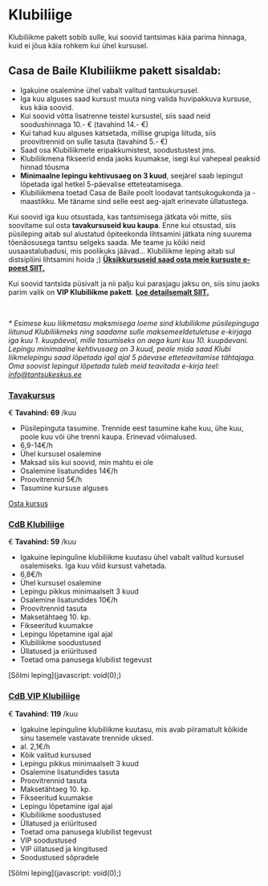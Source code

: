 

Klubiliige
==========


Klubiliikme pakett sobib sulle, kui soovid tantsimas käia parima hinnaga, kuid ei jõua käia rohkem kui ühel kursusel.


Casa de Baile Klubiliikme pakett sisaldab:
------------------------------------------


* Igakuine osalemine ühel vabalt valitud tantsukursusel.
* Iga kuu alguses saad kursust muuta ning valida huvipakkuva kursuse, kus käia soovid.
* Kui soovid võtta lisatrenne teistel kursustel, siis saad neid soodushinnaga 10.- € (tavahind 14.- €)
* Kui tahad kuu alguses katsetada, millise grupiga liituda, siis proovitrennid on sulle tasuta (tavahind 5.- €)
* Saad osa Klubiliikmete eripakkumistest, soodustustest jms.
* Klubiliikmena fikseerid enda jaoks kuumakse, isegi kui vahepeal peaksid hinnad tõusma
* **Minimaalne lepingu kehtivusaeg on 3 kuud**, seejärel saab lepingut lõpetada igal hetkel 5-päevalise etteteatamisega.
* Klubiliikmena toetad Casa de Baile poolt loodavat tantsukogukonda ja -maastikku. Me täname sind selle eest aeg-ajalt erinevate üllatustega.


Kui soovid iga kuu otsustada, kas tantsimisega jätkata või mitte, siis soovitame sul osta **tavakursuseid kuu kaupa**. Enne kui otsustad, siis püsileping aitab sul alustatud õpiteekonda lihtsamini jätkata ning suurema tõenäosusega tantsu selgeks saada. Me teame ju kõiki neid uusaastalubadusi, mis poolikuks jäävad... Klubiliikme leping aitab sul distsipliini lihtsamini hoida ;) **[Üksikkursuseid saad osta meie kursuste e-poest SIIT.](https://www.tantsukeskus.ee/registreerumine/)**


Kui soovid tantsida püsivalt ja nii palju kui parasjagu jaksu on, siis sinu jaoks parim valik on **VIP Klubiliikme pakett**. **[Loe detailsemalt SIIT.](/vip-klubiliige/)**


 


*\* Esimese kuu liikmetasu maksmisega loeme sind klubiliikme püsilepinguga liitunud Klubiliikmeks ning saadame sulle maksemeeldetuletuse e-kirjaga iga kuu 1. kuupäeval, mille tasumiseks on aega kuni kuu 10. kuupäevani. Lepingu minimaalne kehtivusaeg on 3 kuud, peale mida saad Klubi liikmelepingu saad lõpetada igal ajal 5 päevase etteteavitamise tähtajaga. Oma soovist lepingut lõpetada tuleb meid teavitada e-kirja teel: info@tantsukeskus.ee*













### [Tavakursus](/klubiliige/tavakursus-26/ "Tavakursus")



€
**Tavahind: 
 69** 
/kuu


* Püsilepinguta tasumine. Trennide eest tasumine kahe kuu, ühe kuu, poole kuu või ühe trenni kaupa. Erinevad võimalused.
* 6,9-14€/h
* Ühel kursusel osalemine
* Maksad siis kui soovid, min mahtu ei ole
* Osalemine lisatundides 14€/h
* Proovitrennid 5€/h
* Tasumine kursuse alguses



 

[Osta kursus](https://tantsukeskus.ee/registreerumine/)











### [CdB Klubiliige](/klubiliige/cdb-klubiliige-27/ "CdB Klubiliige")



€
**Tavahind: 
 59** 
/kuu


* Igakuine lepinguline klubiliikme kuutasu ühel vabalt valitud kursusel osalemiseks. Iga kuu võid kursust vahetada.
* 6,8€/h
* Ühel kursusel osalemine
* Lepingu pikkus minimaalselt 3 kuud
* Osalemine lisatundides 10€/h
* Proovitrennid tasuta
* Maksetähtaeg 10. kp.
* Fikseeritud kuumakse
* Lepingu lõpetamine igal ajal
* Klubiliikme soodustused
* Üllatused ja eriüritused
* Toetad oma panusega klubilist tegevust



 

[Sõlmi leping](javascript: void(0);)











### [CdB VIP Klubiliige](/klubiliige/cdb-vip-klubiliige-28/ "CdB VIP Klubiliige")



€
**Tavahind: 
 119** 
/kuu


* Igakuine lepinguline klubiliikme kuutasu, mis avab piiramatult kõikide sinu tasemele vastavate trennide uksed.
* al. 2,1€/h
* Kõik valitud kursused
* Lepingu pikkus minimaalselt 3 kuud
* Osalemine lisatundides tasuta
* Proovitrennid tasuta
* Maksetähtaeg 10. kp.
* Fikseeritud kuumakse
* Lepingu lõpetamine igal ajal
* Klubiliikme soodustused
* Üllatused ja eriüritused
* Toetad oma panusega klubilist tegevust
* VIP soodustused
* VIP üllatused ja kingitused
* Soodustused sõpradele



 

[Sõlmi leping](javascript: void(0);)




 





